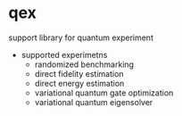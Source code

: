 # qex
support library for quantum experiment

- supported experimetns
  - randomized benchmarking
  - direct fidelity estimation
  - direct energy estimation
  - variational quantum gate optimization
  - variational quantum eigensolver
